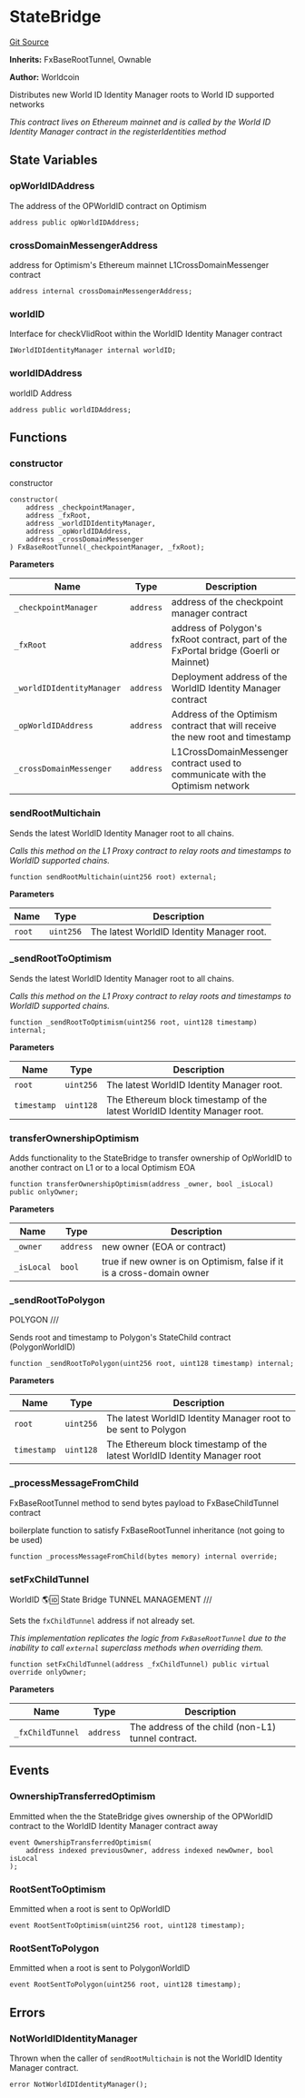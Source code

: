 # StateBridge

[Git Source](https://github.com/worldcoin/world-id-state-bridge/blob/5310dfa83169d2ad2a0eac7fa77c5c40fc5823d0/src/StateBridge.sol)

**Inherits:** FxBaseRootTunnel, Ownable

**Author:** Worldcoin

Distributes new World ID Identity Manager roots to World ID supported networks

_This contract lives on Ethereum mainnet and is called by the World ID Identity Manager contract in the
registerIdentities method_

## State Variables

### opWorldIDAddress

The address of the OPWorldID contract on Optimism

```solidity
address public opWorldIDAddress;
```

### crossDomainMessengerAddress

address for Optimism's Ethereum mainnet L1CrossDomainMessenger contract

```solidity
address internal crossDomainMessengerAddress;
```

### worldID

Interface for checkVlidRoot within the WorldID Identity Manager contract

```solidity
IWorldIDIdentityManager internal worldID;
```

### worldIDAddress

worldID Address

```solidity
address public worldIDAddress;
```

## Functions

### constructor

constructor

```solidity
constructor(
    address _checkpointManager,
    address _fxRoot,
    address _worldIDIdentityManager,
    address _opWorldIDAddress,
    address _crossDomainMessenger
) FxBaseRootTunnel(_checkpointManager, _fxRoot);
```

**Parameters**

| Name                      | Type      | Description                                                                           |
| ------------------------- | --------- | ------------------------------------------------------------------------------------- |
| `_checkpointManager`      | `address` | address of the checkpoint manager contract                                            |
| `_fxRoot`                 | `address` | address of Polygon's fxRoot contract, part of the FxPortal bridge (Goerli or Mainnet) |
| `_worldIDIdentityManager` | `address` | Deployment address of the WorldID Identity Manager contract                           |
| `_opWorldIDAddress`       | `address` | Address of the Optimism contract that will receive the new root and timestamp         |
| `_crossDomainMessenger`   | `address` | L1CrossDomainMessenger contract used to communicate with the Optimism network         |

### sendRootMultichain

Sends the latest WorldID Identity Manager root to all chains.

_Calls this method on the L1 Proxy contract to relay roots and timestamps to WorldID supported chains._

```solidity
function sendRootMultichain(uint256 root) external;
```

**Parameters**

| Name   | Type      | Description                               |
| ------ | --------- | ----------------------------------------- |
| `root` | `uint256` | The latest WorldID Identity Manager root. |

### \_sendRootToOptimism

Sends the latest WorldID Identity Manager root to all chains.

_Calls this method on the L1 Proxy contract to relay roots and timestamps to WorldID supported chains._

```solidity
function _sendRootToOptimism(uint256 root, uint128 timestamp) internal;
```

**Parameters**

| Name        | Type      | Description                                                               |
| ----------- | --------- | ------------------------------------------------------------------------- |
| `root`      | `uint256` | The latest WorldID Identity Manager root.                                 |
| `timestamp` | `uint128` | The Ethereum block timestamp of the latest WorldID Identity Manager root. |

### transferOwnershipOptimism

Adds functionality to the StateBridge to transfer ownership of OpWorldID to another contract on L1 or to a local
Optimism EOA

```solidity
function transferOwnershipOptimism(address _owner, bool _isLocal) public onlyOwner;
```

**Parameters**

| Name       | Type      | Description                                                           |
| ---------- | --------- | --------------------------------------------------------------------- |
| `_owner`   | `address` | new owner (EOA or contract)                                           |
| `_isLocal` | `bool`    | true if new owner is on Optimism, false if it is a cross-domain owner |

### \_sendRootToPolygon

POLYGON ///

Sends root and timestamp to Polygon's StateChild contract (PolygonWorldID)

```solidity
function _sendRootToPolygon(uint256 root, uint128 timestamp) internal;
```

**Parameters**

| Name        | Type      | Description                                                              |
| ----------- | --------- | ------------------------------------------------------------------------ |
| `root`      | `uint256` | The latest WorldID Identity Manager root to be sent to Polygon           |
| `timestamp` | `uint128` | The Ethereum block timestamp of the latest WorldID Identity Manager root |

### \_processMessageFromChild

FxBaseRootTunnel method to send bytes payload to FxBaseChildTunnel contract

boilerplate function to satisfy FxBaseRootTunnel inheritance (not going to be used)

```solidity
function _processMessageFromChild(bytes memory) internal override;
```

### setFxChildTunnel

WorldID 🌎🆔 State Bridge TUNNEL MANAGEMENT ///

Sets the `fxChildTunnel` address if not already set.

_This implementation replicates the logic from `FxBaseRootTunnel` due to the inability to call `external` superclass
methods when overriding them._

```solidity
function setFxChildTunnel(address _fxChildTunnel) public virtual override onlyOwner;
```

**Parameters**

| Name             | Type      | Description                                        |
| ---------------- | --------- | -------------------------------------------------- |
| `_fxChildTunnel` | `address` | The address of the child (non-L1) tunnel contract. |

## Events

### OwnershipTransferredOptimism

Emmitted when the the StateBridge gives ownership of the OPWorldID contract to the WorldID Identity Manager contract
away

```solidity
event OwnershipTransferredOptimism(
    address indexed previousOwner, address indexed newOwner, bool isLocal
);
```

### RootSentToOptimism

Emmitted when a root is sent to OpWorldID

```solidity
event RootSentToOptimism(uint256 root, uint128 timestamp);
```

### RootSentToPolygon

Emmitted when a root is sent to PolygonWorldID

```solidity
event RootSentToPolygon(uint256 root, uint128 timestamp);
```

## Errors

### NotWorldIDIdentityManager

Thrown when the caller of `sendRootMultichain` is not the WorldID Identity Manager contract.

```solidity
error NotWorldIDIdentityManager();
```
